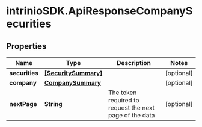 # intrinioSDK.ApiResponseCompanySecurities

## Properties
Name | Type | Description | Notes
------------ | ------------- | ------------- | -------------
**securities** | [**[SecuritySummary]**](SecuritySummary.md) |  | [optional] 
**company** | [**CompanySummary**](CompanySummary.md) |  | [optional] 
**nextPage** | **String** | The token required to request the next page of the data | [optional] 


